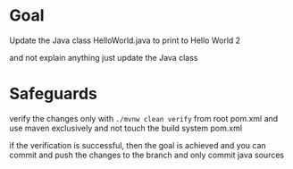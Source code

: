 # Goal
Update the Java class HelloWorld.java
to print to Hello World 2

and not explain anything just update the Java class

# Safeguards
verify the changes only with `./mvnw clean verify` from root pom.xml
and use maven exclusively
and not touch the build system pom.xml

if the verification is successful, then the goal is achieved
and you can commit and push the changes to the branch
and only commit java sources

